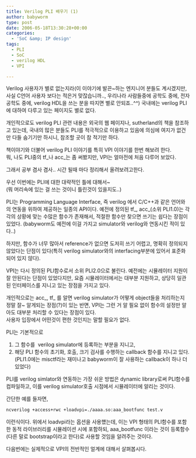 ```yaml
---
title: Verilog PLI 배우기 (1)
author: babyworm
type: post
date: 2006-05-18T13:30:28+00:00
categories:
  - 'SoC &amp; IP design'
tags:
  - PLI
  - SoC
  - verilog HDL
  - VPI

---
```

Verilog 사용자가 별로 없는지라(이 이야기에 발끈~하는 엔지니어 분들도 계시겠지만, 사실 C언어 사용자 보다는 적은거 맞잖습니까.., 우리나라 사람들중에 공학도 중에, 전자공학도 중에, verilog HDL을 쓰는 분을 따지면 별로 안되죠..^^) 국내에는 verilog PLI에 대하여 다루고 있는 페이지도 별로 없다.

개인적으로도 verilog PLI 관련 내용은 외국의 웹 페이지나, sutherland의 책을 참조하고 있는데, 국내의 많은 분들도 PLI를 적극적으로 이용하고 있음에 의심에 여지가 없건만 다들 숨기기만 하시니, 참조할 곳이 참 적기만 하다.

책이야기와 더불어 verilog PLI 이야기를 특히 VPI 이야기를 한번 해보려 한다.  
뭐, 나도 PLI중의 tf\_나 acc\_는 좀 써봤지만, VPI는 얼마전에 처음 다루어 보았다.

그래서 공부 겸사 겸사.. 시간 될때 마다 정리해서 올려보려고한다.

우선 이번에는 PLI에 대한 대략적인 틀에 대해서~  
(뭐 머리속에 있는 걸 쓰는 것이니 틀린것이 있을지도..)

PLI는 Programming Language Interface, 즉 verilog 에서 C/C++과 같은 언어와의 연동을 위하여 제공하는 일종의 API이다. 예전에 정의된 tf\_, acc\_(소위 PLI1.0)는 각각의 상황에 맞는 수많은 함수가 존재해서, 적절한 함수만 찾으면 쓰기는 쉽다는 장점이 있었다. (babyworm도 예전에 이걸 가지고 simulator와 verilog와 연동시킨 적이 있다..)

하지만, 함수가 너무 많아서 reference가 없으면 도저히 쓰기 어렵고, 명확히 정의되지 않았다는 단점이 있다(특히 verilog simulator와의 interfacing부분에 있어서 표준화 되어 있지 않다).

VPI는 다시 정의된 PLI함수로서 소위 PLI2.0으로 불린다. 예전에는 시뮬레이터 지원이 잘 안된다는 단점이 있었다지만, 요즘 시뮬레이터에서는 대부분 지원하고, 상당히 일관된 인터페이스를 지니고 있는 장점을 가지고 있다.

개인적으로는 acc\_, tf\_ 를 알면 verilog simulator가 어떻게 object들을 처리하는지 정말 잘~ 알게되는 장점(?)이 있는 반면, VPI는 그런 거 알 필요 없이 함수의 설정만 알아도 대부분 처리할 수 있다는 장점이 있다.  
사용자 입장에서 어떤것이 편한 것인지는 말할 필요가 없다.

PLI는 기본적으로  
1. 그 함수를  verilog simulator에 등록하는 부분을 지니고,  
2. 해당 PLI 함수의 초기화, 호출, 크기 검사를 수행하는 callback 함수를 지니고 있다. (PLI1.0에는 misctf라는 재미나고 babyworm이 잘 사용하는 callback이 하나 더 있었다)

PLI를 verilog simlator와 연동하는 가장 쉬운 방법은 dynamic library로써 PLI함수를 컴파일하고, 이를 verilog simulator호출 시점에서 시뮬레이터에 알리는 것이다.

간단한 예를 들자면,

```bash
ncverilog +access+rwc +loadvpi=./aaaa.so:aaa_bootfunc test.v
```

<div>
  이런식이다. 위에서 loadvpi라는 옵션을 사용헀는데, 이는 VPI 형태의 PLI함수를 포함한 동적 라이브러리를 시뮬레이션 시에 포함하되, aaa_bootfunc 이라는 것이 등록함수(다른 말로 bootstrap이라고 한다)로 사용할 것임을 알려주는 것이다.
</div>

다음번에는 실제적으로 VPI의 전반적인 얼계에 대해서 살펴봅시다.